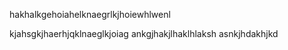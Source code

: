 hakhalkgehoiahelknaegrlkjhoiewhlwenl


kjahsgkjhaerhjqklnaeglkjoiag
ankgjhakjlhaklhlaksh
asnkjhdakhjkd
